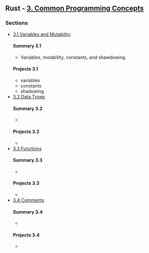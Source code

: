 ## Rust - [3. Common Programming Concepts](https://rust-book.cs.brown.edu/ch03-00-common-programming-concepts.html)

### Sections
- [3.1 Variables and Mutability](https://rust-book.cs.brown.edu/ch03-01-variables-and-mutability.html)
	#### Summary 3.1
	- Variables, mutability, constants, and shawdowing. 
	#### Projects 3.1
	- variables
	- constants
	- shadowing
- [3.2 Data Types](https://rust-book.cs.brown.edu/ch03-02-data-types.html)
	#### Summary 3.2
	- 
	#### Projects 3.2
	- 
- [3.3 Functions](https://rust-book.cs.brown.edu/ch03-03-how-functions-work.html)
	#### Summary 3.3
	- 
	#### Projects 3.3
	- 
- [3.4 Comments](https://rust-book.cs.brown.edu/ch03-04-comments.html)
	#### Summary 3.4
	- 
	#### Projects 3.4
	- 




